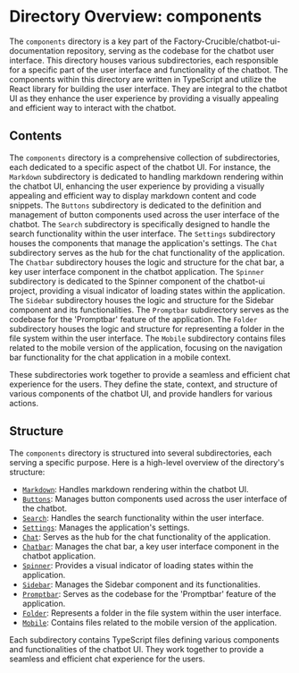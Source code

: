
# Directory Overview: components

The `components` directory is a key part of the Factory-Crucible/chatbot-ui-documentation repository, serving as the codebase for the chatbot user interface. This directory houses various subdirectories, each responsible for a specific part of the user interface and functionality of the chatbot. The components within this directory are written in TypeScript and utilize the React library for building the user interface. They are integral to the chatbot UI as they enhance the user experience by providing a visually appealing and efficient way to interact with the chatbot.

## Contents

The `components` directory is a comprehensive collection of subdirectories, each dedicated to a specific aspect of the chatbot UI. For instance, the `Markdown` subdirectory is dedicated to handling markdown rendering within the chatbot UI, enhancing the user experience by providing a visually appealing and efficient way to display markdown content and code snippets. The `Buttons` subdirectory is dedicated to the definition and management of button components used across the user interface of the chatbot. The `Search` subdirectory is specifically designed to handle the search functionality within the user interface. The `Settings` subdirectory houses the components that manage the application's settings. The `Chat` subdirectory serves as the hub for the chat functionality of the application. The `Chatbar` subdirectory houses the logic and structure for the chat bar, a key user interface component in the chatbot application. The `Spinner` subdirectory is dedicated to the Spinner component of the chatbot-ui project, providing a visual indicator of loading states within the application. The `Sidebar` subdirectory houses the logic and structure for the Sidebar component and its functionalities. The `Promptbar` subdirectory serves as the codebase for the 'Promptbar' feature of the application. The `Folder` subdirectory houses the logic and structure for representing a folder in the file system within the user interface. The `Mobile` subdirectory contains files related to the mobile version of the application, focusing on the navigation bar functionality for the chat application in a mobile context.

These subdirectories work together to provide a seamless and efficient chat experience for the users. They define the state, context, and structure of various components of the chatbot UI, and provide handlers for various actions.

## Structure

The `components` directory is structured into several subdirectories, each serving a specific purpose. Here is a high-level overview of the directory's structure:

- [`Markdown`](./components/Markdown.md): Handles markdown rendering within the chatbot UI.
- [`Buttons`](./components/Buttons.md): Manages button components used across the user interface of the chatbot.
- [`Search`](./components/Search.md): Handles the search functionality within the user interface.
- [`Settings`](./components/Settings.md): Manages the application's settings.
- [`Chat`](./components/Chat.md): Serves as the hub for the chat functionality of the application.
- [`Chatbar`](./components/Chatbar.md): Manages the chat bar, a key user interface component in the chatbot application.
- [`Spinner`](./components/Spinner.md): Provides a visual indicator of loading states within the application.
- [`Sidebar`](./components/Sidebar.md): Manages the Sidebar component and its functionalities.
- [`Promptbar`](./components/Promptbar.md): Serves as the codebase for the 'Promptbar' feature of the application.
- [`Folder`](./components/Folder.md): Represents a folder in the file system within the user interface.
- [`Mobile`](./components/Mobile.md): Contains files related to the mobile version of the application.

Each subdirectory contains TypeScript files defining various components and functionalities of the chatbot UI. They work together to provide a seamless and efficient chat experience for the users.
